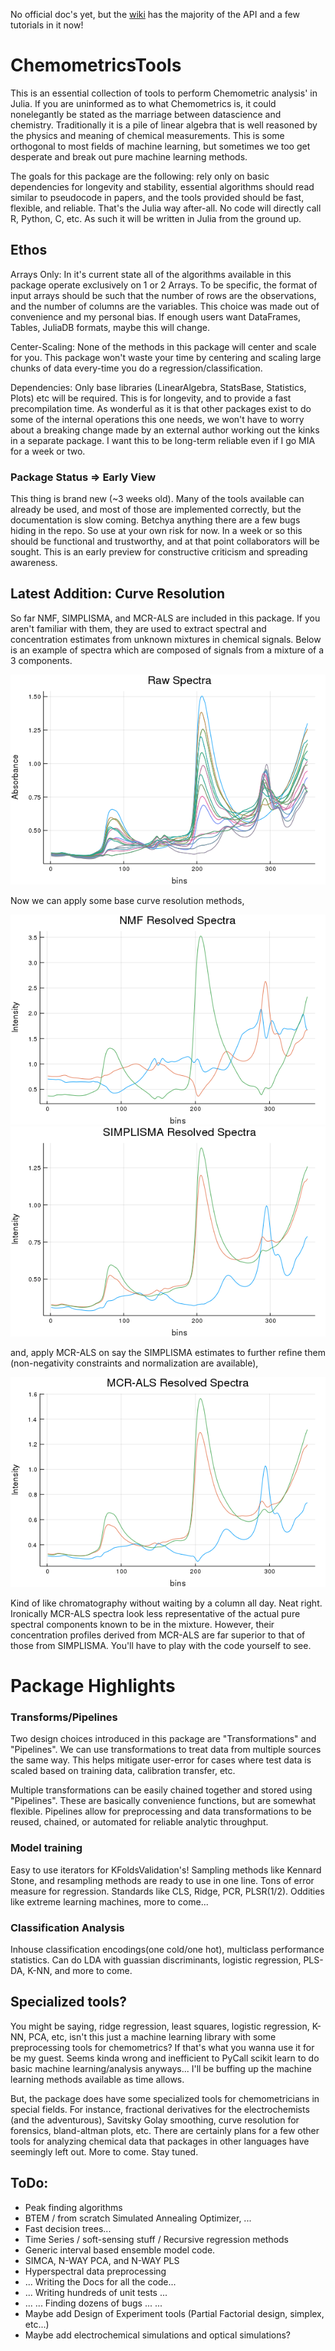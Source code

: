 No official doc's yet, but the [wiki](https://github.com/caseykneale/ChemometricsTools/wiki) has the majority of the API and a few tutorials in it now!

# ChemometricsTools
This is an essential collection of tools to perform Chemometric analysis' in Julia. If you are uninformed as to what Chemometrics is, it could nonelegantly be stated as the marriage between datascience and chemistry. Traditionally it is a pile of linear algebra that is well reasoned by the physics and meaning of chemical measurements. This is some orthogonal to most fields of machine learning, but sometimes we too get desperate and break out pure machine learning methods.

The goals for this package are the following: rely only on basic dependencies for longevity and stability, essential algorithms should read similar to pseudocode in papers, and the tools provided should be fast, flexible, and reliable. That's the Julia way after-all. No code will directly call R, Python, C, etc. As such it will be written in Julia from the ground up.

## Ethos
Arrays Only: In it's current state all of the algorithms available in this package operate exclusively on 1 or 2 Arrays. To be specific, the format of input arrays should be such that the number of rows are the observations, and the number of columns are the variables. This choice was made out of convenience and my personal bias. If enough users want DataFrames, Tables, JuliaDB formats, maybe this will change.

Center-Scaling: None of the methods in this package will center and scale for you. This package won't waste your time by centering and scaling large chunks of data every-time you do a regression/classification.

Dependencies: Only base libraries (LinearAlgebra, StatsBase, Statistics, Plots) etc will be required. This is for longevity, and to provide a fast precompilation time. As wonderful as it is that other packages exist to do some of the internal operations this one needs, we won't have to worry about a breaking change made by an external author working out the kinks in a separate package. I want this to be long-term reliable even if I go MIA for a week or two.

### Package Status => Early View
This thing is brand new (~3 weeks old). Many of the tools available can already be used, and most of those are implemented correctly, but the documentation is slow coming. Betchya anything there are a few bugs hiding in the repo. So use at your own risk for now. In a week or so this should be functional and trustworthy, and at that point collaborators will be sought. This is an early preview for constructive criticism and spreading awareness.


## Latest Addition: Curve Resolution
So far NMF, SIMPLISMA, and MCR-ALS are included in this package. If you aren't familiar with them, they are used to extract spectral and concentration estimates from unknown mixtures in chemical signals. Below is an example of spectra which are composed of signals from a mixture of a 3 components.

![RAW](/images/curveres.png)

Now we can apply some base curve resolution methods,

![NMF](/images/NMF.png)
![SIMPLISMA](/images/SIMPLISMA.png)

and, apply MCR-ALS on say the SIMPLISMA estimates to further refine them (non-negativity constraints and normalization are available),

![MCRALS](/images/MCRALS.png)

Kind of like chromatography without waiting by a column all day. Neat right. Ironically MCR-ALS spectra look less representative of the actual pure spectral components known to be in the mixture. However, their concentration profiles derived from MCR-ALS are far superior to that of those from SIMPLISMA. You'll have to play with the code yourself to see.

# Package Highlights
### Transforms/Pipelines
Two design choices introduced in this package are "Transformations" and "Pipelines". We can use transformations to treat data from multiple sources the same way. This helps mitigate user-error for cases where test data is scaled based on training data, calibration transfer, etc.

Multiple transformations can be easily chained together and stored using "Pipelines". These are basically convenience functions, but are somewhat flexible. Pipelines allow for preprocessing and data transformations to be reused, chained, or automated for reliable analytic throughput.

### Model training
Easy to use iterators for KFoldsValidation's! Sampling methods like Kennard Stone, and resampling methods are ready to use in one line. Tons of error measure for regression. Standards like CLS, Ridge, PCR, PLSR(1/2). Oddities like extreme learning machines, more to come...

### Classification Analysis
Inhouse classification encodings(one cold/one hot), multiclass performance statistics. Can do LDA with guassian discriminants, logistic regression, PLS-DA, K-NN, and more to come.  

## Specialized tools?
You might be saying, ridge regression, least squares, logistic regression, K-NN, PCA, etc, isn't this just a machine learning library with some preprocessing tools for chemometrics? If that's what you wanna use it for be my guest. Seems kinda wrong and inefficient to PyCall scikit learn to do basic machine learning/analysis anyways... I'll be buffing up the machine learning methods available as time allows.

But, the package does have some specialized tools for chemometricians in special fields. For instance, fractional derivatives for the electrochemists (and the adventurous), Savitsky Golay smoothing, curve resolution for forensics, bland-altman plots, etc. There are certainly plans for a few other tools for analyzing chemical data that packages in other languages have seemingly left out. More to come. Stay tuned.

## ToDo:
  - Peak finding algorithms
  - BTEM / from scratch Simulated Annealing Optimizer, ...
  - Fast decision trees...
  - Time Series / soft-sensing stuff / Recursive regression methods
  - Generic interval based ensemble model code.
  - SIMCA, N-WAY PCA, and N-WAY PLS
  - Hyperspectral data preprocessing
  - ... Writing the Docs for all the code...
  - ... Writing hundreds of unit tests ...
  - ... ... Finding dozens of bugs ... ...
  - Maybe add Design of Experiment tools (Partial Factorial design, simplex, etc...)
  - Maybe add electrochemical simulations and optical simulations?
